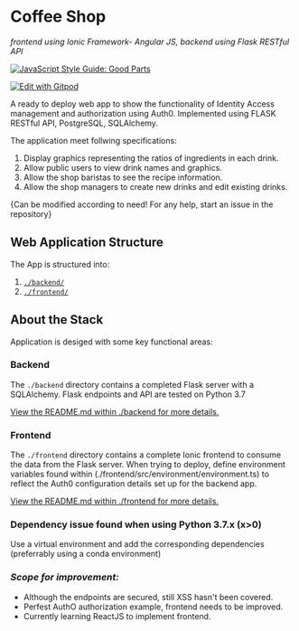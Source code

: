 # Coffee Shop
*frontend using Ionic Framework- Angular JS, backend using Flask RESTful API*

[![JavaScript Style Guide: Good Parts](https://img.shields.io/badge/code%20style-goodparts-brightgreen.svg?style=flat)](https://github.com/jyrj/goodparts "JavaScript The Good Parts") 

[![Edit with Gitpod](https://gitpod.io/button/open-in-gitpod.svg)](https://gitpod.io/#https://github.com/jyrj/coffeeshop-app)




A ready to deploy web app to show the functionality of Identity Access management and authorization using Auth0. Implemented using FLASK RESTful API, PostgreSQL, SQLAlchemy.

The application meet follwing specifications:

1) Display graphics representing the ratios of ingredients in each drink.
2) Allow public users to view drink names and graphics.
3) Allow the shop baristas to see the recipe information.
4) Allow the shop managers to create new drinks and edit existing drinks.

{Can be modified according to need! For any help, start an issue in the repository}

## Web Application Structure

The App is structured into:

1. [`./backend/`](./backend/README.md)
2. [`./frontend/`](./frontend/README.md)

## About the Stack

Application is desiged with some key functional areas:

### Backend

The `./backend` directory contains a completed Flask server with a SQLAlchemy. Flask endpoints and API are tested on Python 3.7

[View the README.md within ./backend for more details.](./backend/README.md)

### Frontend

The `./frontend` directory contains a complete Ionic frontend to consume the data from the Flask server. When trying to deploy, define environment variables found within (./frontend/src/environment/environment.ts) to reflect the Auth0 configuration details set up for the backend app. 

[View the README.md within ./frontend for more details.](./frontend/README.md)

### Dependency issue found when using Python 3.7.x (x>0)

Use a virtual environment and add the corresponding dependencies (preferrably using a conda environment)

### *Scope for improvement:*

- Although the endpoints are secured, still XSS hasn't been covered.
- Perfest AuthO authorization example, frontend needs to be improved.
- Currently learning ReactJS to implement frontend.

